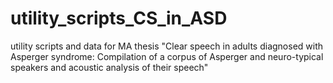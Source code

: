 # utility_scripts_CS_in_ASD

utility scripts and data for MA thesis "Clear speech in adults diagnosed with Asperger syndrome: Compilation of a corpus of Asperger and neuro-typical speakers and acoustic analysis of their speech"